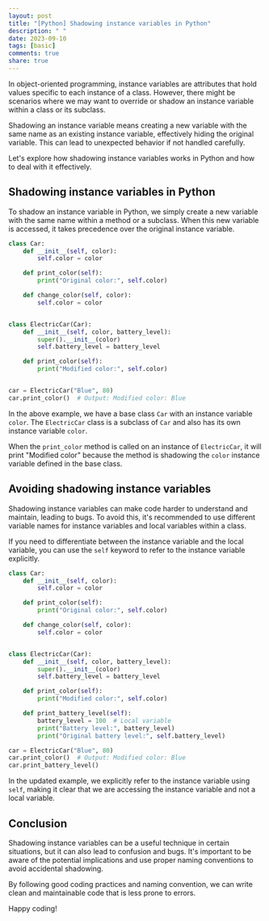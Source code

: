 ```yaml
---
layout: post
title: "[Python] Shadowing instance variables in Python"
description: " "
date: 2023-09-10
tags: [basic]
comments: true
share: true
---
```


In object-oriented programming, instance variables are attributes that hold values specific to each instance of a class. However, there might be scenarios where we may want to override or shadow an instance variable within a class or its subclass. 

Shadowing an instance variable means creating a new variable with the same name as an existing instance variable, effectively hiding the original variable. This can lead to unexpected behavior if not handled carefully.

Let's explore how shadowing instance variables works in Python and how to deal with it effectively.

## Shadowing instance variables in Python

To shadow an instance variable in Python, we simply create a new variable with the same name within a method or a subclass. When this new variable is accessed, it takes precedence over the original instance variable.

```python
class Car:
    def __init__(self, color):
        self.color = color

    def print_color(self):
        print("Original color:", self.color)

    def change_color(self, color):
        self.color = color


class ElectricCar(Car):
    def __init__(self, color, battery_level):
        super().__init__(color)
        self.battery_level = battery_level

    def print_color(self):
        print("Modified color:", self.color)


car = ElectricCar("Blue", 80)
car.print_color()  # Output: Modified color: Blue
```

In the above example, we have a base class `Car` with an instance variable `color`. The `ElectricCar` class is a subclass of `Car` and also has its own instance variable `color`. 

When the `print_color` method is called on an instance of `ElectricCar`, it will print "Modified color" because the method is shadowing the `color` instance variable defined in the base class.

## Avoiding shadowing instance variables

Shadowing instance variables can make code harder to understand and maintain, leading to bugs. To avoid this, it's recommended to use different variable names for instance variables and local variables within a class.

If you need to differentiate between the instance variable and the local variable, you can use the `self` keyword to refer to the instance variable explicitly.

```python
class Car:
    def __init__(self, color):
        self.color = color

    def print_color(self):
        print("Original color:", self.color)

    def change_color(self, color):
        self.color = color


class ElectricCar(Car):
    def __init__(self, color, battery_level):
        super().__init__(color)
        self.battery_level = battery_level

    def print_color(self):
        print("Modified color:", self.color)

    def print_battery_level(self):
        battery_level = 100  # Local variable
        print("Battery level:", battery_level)
        print("Original battery level:", self.battery_level)

car = ElectricCar("Blue", 80)
car.print_color()  # Output: Modified color: Blue
car.print_battery_level()
```

In the updated example, we explicitly refer to the instance variable using `self`, making it clear that we are accessing the instance variable and not a local variable.

## Conclusion

Shadowing instance variables can be a useful technique in certain situations, but it can also lead to confusion and bugs. It's important to be aware of the potential implications and use proper naming conventions to avoid accidental shadowing.

By following good coding practices and naming convention, we can write clean and maintainable code that is less prone to errors.

Happy coding!
